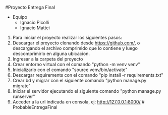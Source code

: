 #Proyecto Entrega Final
  


* Equipo  
  - Ignacio Picolli
  - Ignacio Mattei

1) Para iniciar el proyecto realizar los siguientes pasos:
2) Descargar el proyecto clonando desde https://github.com/, o descargando el archivo comprimido que lo contiene y luego descomprimirlo en alguna ubicacion.
3) Ingresar a la carpeta del proyecto
4) Crear entorno virtual con el comando "python -m venv venv"
5) Inicializarlo con el comando "source venv/bin/activate"
6) Descargar requirements con el comando "pip install -r requirements.txt"
7) Crear bd y migrar con el siguiente comando "python manage.py migrate"
8) Iniciar el servidor ejecutando el siguiente comando "python manage.py runserver"
9) Acceder a la url indicada en consola, ej: http://127.0.0.1:8000/
#   P r o b a b l e E n t r e g a F i n a l  
 